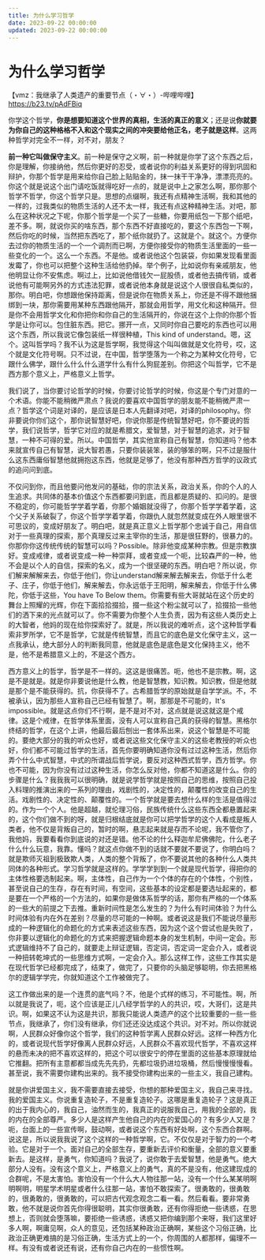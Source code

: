 ```yaml
---
title: 为什么学习哲学
date: 2023-09-22 00:00:00
updated: 2023-09-22 00:00:00
---
```



# 为什么学习哲学

【vmz：我继承了人类遗产的重要节点（・∀・）-哔哩哔哩】 https://b23.tv/pAdFBiq

你学这个哲学，**你是想要知道这个世界的真相，生活的真正的意义**；还是说**你就要为你自己的这种格格不入和这个现实之间的冲突要给他正名，老子就是这样**。这两种哲学对完全不一样，对不对，朋友？

**前一种它叫做保守主义**。前一种是保守之义啊，前一种就是你学了这个东西之后，你是理解，你接纳他，然后你更好的忍受，或者说你的利益关系更好的得到巩固和辩护，你那个哲学是用来给你自己脸上贴贴金的，抹一抹干干净净，漂漂亮亮的。你这个就是说这个出门请吃饭就得吃好一点的，就是说中上之家怎么啊，那你那个哲学不哲学，你这个哲学只是。思想的点缀啊，我还有点精神生活啊，我和其他的一样的，过我类似的物质生活的人还不太一样，我还有点这种精神生活。对吧，那么在这种状况之下呢，你那个哲学是一个买了一些糖，你要用纸包一下那个纸吧，差不多。啊，就说你买的啥东西，那个东西不好直接吃的，要这个东西包一下啊，然后你吃的时候，当然把东西吃了，那个纸你就扔了。这就是个。就这个。方便你去过你的物质生活的一个一个调剂而已啊，方便你接受你的物质生活里面的一些一些变化的一个。这么一个东西。不是他。或者说他这个包装袋，你如果发现看里面发霉了，你也可以把整个这种生活给他扔掉。举个例子，比如说你有亲戚朋友，他他明显让你不安焦虑。啊过上，比如说他借钱欠一屁股债，或者他去搞传销，或者说他有可能啊另外的方式违法犯罪，或者说他本身就是说这个人很很自私类似的，那你。明白吧，你想跟他保持距离，但是说你在物质关系上，你还是不得不跟他捆绑到一块，那你需要用某种东西跟他隔开，那就会用哲学，用文化和这种隔开。但是你不会用哲学文化和你把你和你自己的生活隔开的，你说在这个上你的你那个哲学是让你可以。包住脏东西。把它。挪开一点，又同时你自己要吃的东西也可以用这个东西，所以我说它像包装纸一样很种植，This kind of understand。嗯，这个。这叫哲学吗？我不认为这是哲学啊，我觉得这个叫叫做就是文化符号，哎，这个就是文化符号啊。只不过说，在中国，哲学堕落为一个称之为某种文化符号，它跟什么佛学，跟什么什么什么道学什么有什么狗屁差别。你把这个叫哲学，它不是西方那个意义上，严格意义上哲学。

我们说了，当你要讨论哲学的时候，你要讨论哲学的时候，你这是个专门对意的一个术语。你能不能稍微严肃点？我说的要喜欢中国哲学的朋友能不能稍微严肃一点？哲学这个词是对译的，是应该是日本人先翻译对吧，对译的philosophy。你非要说你你们这个，那你说智慧好吧，你说你那是传统智慧好吧，你不要说的哲学，我们说哲学，哲学它对应的就是希腊文，爱智慧，对于智慧的追求，对于智慧，一种不可得的爱。所以。中国哲学，其实他宣称自己有智慧，你知道吗？他本来就宣传自己有智慧，说大智若愚，只要你装装笨，装的够笨的啊，只不过是服什么这东西庸俗智慧他就拥抱这东西，他就是足够了，他没有那种西方哲学的议政式的追问问到底。

不仅问到你，而且他要问他发问的基础，你的宗法关系，政治关系，你的个人的人生追求。共同体的基本价值这个东西都要问到底，而且都是质疑的、扣问的。是很不稳定的，你可能哲学学着学着，你那个婚姻就没得了，你那个哲学学着学着，这个父子关系破裂了，你这个哲学学着学着，你跟仇人就忽然就变成在外人眼里很不可思议的，变成好朋友了。明白吧，就是真正意义上哲学那个忠诚于自己，用自信对于一些真理的探索，那个真理反过来主宰你的生活，那是很狂野的，很暴力的。你那你你这传统传统的智慧可以吗？Possible。除非他变成某种宗教。但是宗教旗好。变成戒律，或者说变成一种一种崇拜，或者变成一个呃，比较森严的一种，他不会是以个人的自信，探索的名义，成为一个很坚硬的东西。明白吧？所以说，你们解来解解来去，你低于他们，你让understand解来解去解来去，你低于什么老子、庄子，你低于他们，解来解去，你永远低于王阳明，解来解去，你低于什么佛陀，你低于这些，You have To Below them。你需要有些大哥就站在这个历史的舞台上照耀的光辉，你在下面拾拾掇拾，掇一些这个粉尘就可以了，拾掇拾一些他们的洒下来的光点就可以了。你不需要为你整个人生负责，因为有这些人类历史上的大智者，他妈的现在给你探索好了。就是，所以我说的难听点，这个这种哲学看索非罗所学，它不是哲学，它就是传统智慧，而且它的底色是文化保守主义，这一点我承认，绝大部分人的判断我同意，他就是底色是底色是文化保持主义，他不是，他不是希腊意义上的，不是这个西方。

西方意义上的哲学，哲学是不一样的。这这是很痛苦。呃，他也不是宗教。啊，这是不是就是。就是你非要说他是什么教，他是智慧教，知识教。知识教，但是他就是那个是不能获得的。抗，你获得不了。古希腊哲学的原始就是自学学派。不，不被承认，因为那些人宣称自己已经有智慧了。啊，那那是不可能的，It's impossible。就是这点你们不行啊，是不是对不对，这点就是说这就这是个戒律。这是个戒律，在哲学体系里面，没有人可以宣称自己真的获得的智慧。黑格尔终结的哲学，在这个上讲，他最后最后刨出一套体系出来，说这个智慧是不可能的。要绝大部分的我的听众也好，或者说这些文化保守主义的这些老教授的听众也好，你们都不可能过哲学的生活，首先你要明确知道你没有过过这种生活，然后你弄个什么中式智慧，中式的所谓战后哲学说，要反对这种西式哲学，西方哲学。你也不可能，因为你没有过过这种生活，你怎么反对他，你都不知道这是什么。你的步骤是什么？我我我可以很明确，就是说学哲学就是按照自己的思维，按照自己投入料理的推演出来的一系列的理由，戏剧性的，决定性的，颠覆性的改变自己的生活。戏剧性的、决定性的、颠覆性的。一个哲学就是要去想什么样的生活是值得过的。作为一个个人。他是超越，就伦理习俗，民族传统什么这些东西全都悬置起来的，这个你们做不到的呀，就是归根结底就是你可以把学哲学的这个人看成是叛人类者，他不仅是背叛自己的，暂时的啊，悬志起来就是存而不论呢，我不管你了，我他妈，我要看看你到底说的对还是错。他不论的什么释迦牟尼佛佛陀，什么老子什么什么玩意，我靠。懂吗？就这点你做不到的话就不要就不要说了，你明白吗？就是欺师灭祖到极致欺人类，人类的整个背叛了，你不要说其他的各种什么人类共同体的各种形式。学习哲学就是这样的。学学学到到一个就是现代哲学，得把你的主体性格要选制起来。啊，主体性，自己作为一个个体的存在的个体性，个别性，甚至说自己的生存，存在有时间，有空间，这些基本的设定都是要选址起来的，都是要在一个严格的一个方法的，如果你是做体系哲学的话，那你有严格的一个体系的一些大的前提之下去推。重新时间性是怎么发生的？为什么有时间体验？为什么时间体验有内在外在差别？尽量的尽可能的一种啊。或者说这是我们不能说尽量形成的一种逻辑化的命题化的方式来表述这些东西，因为这个这个尝试也是失败了，你非要以逻辑化的命题化的方式来把握逻辑命题本身的发生机制，中间一定会。形式逻辑维持不了自己的，就要走上辩证逻辑，否定词，否定词一定会介入，或者说一种扭转乾坤式的一些思维方式啊，一定会介入。那么这样工作，这些工作其实是在现代哲学已经都完成了，结束了，做完了，只要你的头脑足够聪明，你去把黑格尔的逻辑学学完，你就知道这个工作被做完了。

这工作做出来的是一个连贯的底气吗？不，他是个式样的练习，不可能性。啊，所以就是我说了，呃，这个应该是正儿八经学哲学的人的共识，哎，大哥们，这是共识。啊，如果这不认为这是共识，那我只能说人类遗产的这个比较重要的一些一些节点，我继承了，你们没有继承，你们还还没达成这个共识。对不对。所以你就说啊，人民群众好像你这个哲学，我们的这种哲学离人民群众好远。这样一种西方化的，或者说现代哲学好像离人民群众好远，人民群众不喜欢现代哲学，不喜欢这样的悬而未决的把不喜欢这样的，把这个可以很安宁的停在里面的这些基本原理就给它推翻。把所有主意都都当成先先先扔，先都垃圾扔进垃圾桶，然后慢慢慢慢看。甚至说，我不需要你建构出来的。我不接受你建构出来的一些主义，我自己建构。

就是你讲爱国主义，我不需要直接去接受，你想的那种爱国主义，我自己来寻找。我的爱国主义。你说重复造轮子，不是重复造轮子。这哪是重复造轮子？这是真正的出于我内心的，我自己，油然而生的，我真正的说服我自己，用我的全部的，我的内在的全部尊严。多少人是这样产生他自己的内在的爱国心的？有多少人又是？呃，台面上的一些宣传啊，鼓动啊，或者说这个东西有好处啊，这个东西合群啊。说这是，所以说我我说了这个这样的一种哲学啊，它。不仅仅是对于智力的一个考验。它是对于一个。面对自己的全部生存，要重新去评价和衡量，全部的意义要重新去。是这样，是勇气，你知道吗？我说了，说你敢于去爱智慧，他是勇气。绝大部分人没有。没有这个意义上，严格意义上的勇气，真的不是没有，他这建现成的合群呢，不是太害怕。害怕没有一个什么大人物往那一站，没有一个什么某某明啊明啊明，明星学术明星或者什么往那一站，害怕不敢探索了。很勇敢的，很勇敢的，很勇敢的，很勇敢的，可以把古代观念观念二看一看。然后看看。要非常勇敢，他不就是说你首先你得很聪明，其实你很勇敢，还有你得拒绝一些诱惑，在思想上，否则就会堕落嘛，要拒绝一些诱惑，诱惑又把你编到那个来呀，我们这里好多人啊，啊庸见啊，众人的意见，还包括某种政治正确啊，某些这个习俗正确，比政治正确更难搞的是习俗正确，生活方式上的一个，你周围的人都那样，偏理不一样。有没有或者说还有说，还有你自己内在的一些惯性啊。
